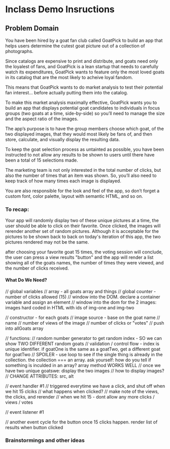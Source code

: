 # Inclass Demo Insructions

## Problem Domain

You have been hired by a goat fan club called GoatPick to build an app that helps users determine the cutest goat picture out of a collection of photographs.  

Since catalogs are expensive to print and distribute, and goats need only the loyalest of fans, and GoatPick is a lean startup that needs to carefully watch its expenditures, GoatPick wants to feature only the most loved goats in its catalog that are the most likely to acheive loyal fandom.

This means that GoatPick wants to do market analysis  to test their potential fan interest… before actually putting them into the catalog.

To make this market analysis maximally effective, GoatPick wants you to build an app that displays potential goat candidates to individuals in focus groups (two goats at a time, side-by-side) so you’ll need to manage the size and the aspect ratio of the images.

The app’s purpose is to have the group members choose which goat, of the two displayed images, that they would most likely be fans of, and then store, calculate, and visually display the resulting data.

To keep the goat selection process as untainted as possible, you have been instructed to not allow any results to be shown to users until there have been a total of 15 selections made.

The marketing team is not only interested in the total number of clicks, but also the number of times that an item was shown. So, you’ll also need to keep track of how many times each image is displayed.

You are also responsible for the look and feel of the app, so don’t forget a custom font, color palette, layout with semantic HTML, and so on.

### To recap:  

Your app will randomly display two of these unique pictures at a time, the user should be able to click on their favorite.  Once clicked, the images will rerender another set of random pictures.  Although it is acceptable for the pictures to be shown back to back on today's iteration of this app, the two pictures rendered may not be the same.  

after choosing your favorite goat 15 times, the voting session will conclude, the user can press a view results "button" and the app will render a list showing all of the goats names, the number of times they were viewed, and the number of clicks received.



#### What Do We Need?

// global variables
// array - all goats array and things
// global counter - number of clicks allowed (15) 
// window into the DOM.  declare a container variable and assign an element
// window into the dom for the 2 images: images hard coded in HTML with ids of img-one and img-two

// constructor - for each goats
// image source - base on the goat name
// name
// number of views of the image
// number of clicks or "votes"
// push into allGoats array

// functions:
// random number generator to get random index - SO we can show TWO DIFFERENT random goats
// validation / control flow - index is unique identifier.  if goatOne is the same as a goatTwo, get a different goat for goatTwo
// SPOILER - use loop to see if the single thing is already in the collection.  the collection === an array.  ask yourself:  how do you tell if something is inculded in an array?  array method WORKS WELL
// once we have two unique goatswe:  display the two images
// how to display images?  
// CHANGE ATTRIBUTES:  src, alt



// event handler #1
// triggered everytime we have a click, and shut off when we hit 15 clciks
// what happens when clicked?
// make note of the views, the clicks, and rerender
// when we hit 15 - dont allow any more clicks / views / votes

// event listener  #1

// another event cycle for the button once 15 clicks happen.  render list of results when button clicked




### Brainstormings and other ideas
